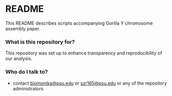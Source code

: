 # README #

This README describes scripts accompanying Gorilla Y chromosome assembly paper.

### What is this repository for? ###

This repository was set up to enhance transparency and reproducibility of our analysis.

### Who do I talk to? ###

* contact biomonika@psu.edu or szr165@psu.edu or any of the repository administrators